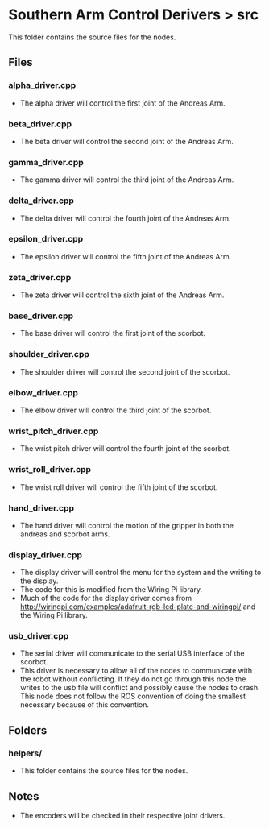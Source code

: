 # Southern Arm Control Derivers > src

This folder contains the source files for the nodes.

## Files
### alpha_driver.cpp
* The alpha driver will control the first joint of the Andreas Arm.

### beta_driver.cpp
* The beta driver will control the second joint of the Andreas Arm.

### gamma_driver.cpp
* The gamma driver will control the third joint of the Andreas Arm.

### delta_driver.cpp
* The delta driver will control the fourth joint of the Andreas Arm.

### epsilon_driver.cpp
* The epsilon driver will control the fifth joint of the Andreas Arm.

### zeta_driver.cpp
* The zeta driver will control the sixth joint of the Andreas Arm.

### base_driver.cpp
* The base driver will control the first joint of the scorbot.

### shoulder_driver.cpp
* The shoulder driver will control the second joint of the scorbot.

### elbow_driver.cpp
* The elbow driver will control the third joint of the scorbot.

### wrist_pitch_driver.cpp
* The wrist pitch driver will control the fourth joint of the scorbot.

### wrist_roll_driver.cpp
* The wrist roll driver will control the fifth joint of the scorbot.

### hand_driver.cpp
* The hand driver will control the motion of the gripper in both the andreas and scorbot arms.

### display_driver.cpp
* The display driver will control the menu for the system and the writing to the display.
* The code for this is modified from the Wiring Pi library.
* Much of the code for the display driver comes from http://wiringpi.com/examples/adafruit-rgb-lcd-plate-and-wiringpi/ and the Wiring Pi library.

### usb_driver.cpp
* The serial driver will communicate to the serial USB interface of the scorbot.
* This driver is necessary to allow all of the nodes to communicate with the robot without conflicting. If they do not go through this node the writes to the usb file will conflict and possibly cause the nodes to crash. This node does not follow the ROS convention of doing the smallest necessary because of this convention.

## Folders
### helpers/
* This folder contains the source files for the nodes.

## Notes
* The encoders will be checked in their respective joint drivers.
